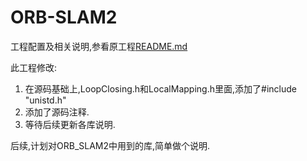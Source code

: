 # ORB-SLAM2


工程配置及相关说明,参看原工程[README.md](https://github.com/raulmur/ORB_SLAM2/blob/master/README.md)

此工程修改:

1. 在源码基础上,LoopClosing.h和LocalMapping.h里面,添加了#include "unistd.h"
2. 添加了源码注释.
3. 等待后续更新各库说明.

后续,计划对ORB_SLAM2中用到的库,简单做个说明.